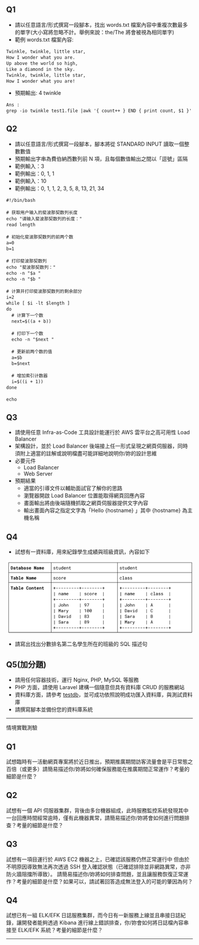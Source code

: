 
##   Q1

+ 請以任意語⾔/形式撰寫⼀段腳本，找出 words.txt 檔案內容中重複次數最多的單字(⼤⼩寫將忽略不計。舉例來說：the/The 將會被視為相同單字)
+ 範例 words.txt 檔案內容:
```
Twinkle, twinkle, little star, 
How I wonder what you are. 
Up above the world so high, 
Like a diamond in the sky. 
Twinkle, twinkle, little star, 
How I wonder what you are!
``` 
+ 預期輸出: 4 twinkle
``` 
Ans : 
grep -io twinkle test1.file |awk '{ count++ } END { print count, $1 }'
```

##  Q2

+ 請以任意語⾔/形式撰寫⼀段腳本，腳本將從 STANDARD INPUT 讀取⼀個整數數值
+ 預期輸出字串為費伯納⻄數列前 N 項，且每個數值輸出之間以「逗號」區隔
+ 範例輸入：3
+ 範例輸出：0, 1, 1
+ 範例輸入：10
+ 範例輸出：0, 1, 1, 2, 3, 5, 8, 13, 21, 34
~~~
#!/bin/bash

# 获取用户输入的斐波那契数列长度
echo "请输入斐波那契数列的长度："
read length

# 初始化斐波那契数列的前两个数
a=0
b=1

# 打印斐波那契数列
echo "斐波那契数列："
echo -n "$a "
echo -n "$b "

# 计算并打印斐波那契数列的剩余部分
i=2
while [ $i -lt $length ]
do
  # 计算下一个数
  next=$((a + b))

  # 打印下一个数
  echo -n "$next "

  # 更新前两个数的值
  a=$b
  b=$next

  # 增加索引计数器
  i=$((i + 1))
done

echo
~~~


## Q3
- 請使⽤任意 Infra-as-Code ⼯具設計能運⾏於 AWS 雲平台之⾼可⽤性 Load Balancer 
- 架構設計，並於 Load Balancer 後端接上任⼀形式呈現之網⾴伺服器，同時須附上適當的註解或說明檔盡可能詳細地說明你/妳的設計思維
- 必要元件
  - Load Balancer
  - Web Server
- 預期結果
  - 適當的引導⽂件以輔助⾯試官了解你的思路
  - 瀏覽器開啟 Load Balancer 位置能取得網⾴回應內容
  - 畫⾯輸出將由後端隨機抓取之網⾴伺服器提供⽂字內容
  - 輸出畫⾯內容之指定⽂字為「Hello  {hostname}  」其中  {hostname}  為主機名稱

## Q4
- 試想有⼀資料庫，⽤來紀錄學⽣成績與班級資訊，內容如下

![Alt text](DB.png)

- 請寫出找出分數排名第⼆名學⽣所在的班級的 SQL 描述句

## Q5(加分題)
- 請用任何容器技術，運行 Nginx, PHP, MySQL 等服務
- PHP 方面，請使用 Laravel 建構一個隨意但具有資料庫 CRUD 的服務網站
- 資料庫方面，請參考 [testdb](https://github.com/datacharmer/test_db)，並可成功依照說明成功匯入資料庫，與測試資料庫
- 請撰寫腳本並備份您的資料庫系統


---
情境實戰測驗
## Q1
試想臨時有⼀活動網⾴專案將於近⽇推出，預期推廣期間訪客流量會是平⽇常態之百倍（或更多）請簡易描述你/妳將如何確保服務能在推廣期間正常運作？考量的細節是什麼？

## Q2
試想有⼀個 API 伺服器集群，背後由多台機器組成，此時服務監控系統發現其中⼀台回應時間經常逾時，僅有此機器異常，請簡易描述你/妳將會如何進⾏問題排查？考量的細節是什麼？

## Q3
試想有⼀項⽬運⾏於 AWS EC2 機器之上，已確認該服務仍然正常運⾏中
但由於不明原因導致無法再次透過 SSH 登入確認狀態（已確認排除並非網路異常，亦非防火牆阻擋所導致）。
請簡易描述你/妳將如何排查問題，並且讓服務恢復正常運作？考量的細節是什麼？如果可以，請試著回答造成無法登入的可能的肇因為何？

## Q4
試想已有⼀組 ELK/EFK ⽇誌服務集群，⽽今⽇有⼀新服務上線並且串接⽇誌紀錄，讓開發者能夠透過 Kibana 進⾏線上錯誤排查，你/妳會如何將⽇誌檔內容串接⾄ ELK/EFK 系統？考量的細節是什麼？

---